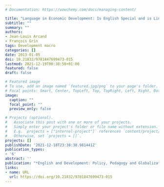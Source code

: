 ```yaml
---
# Documentation: https://wowchemy.com/docs/managing-content/

title: "Language in Economic Development: Is English Special and is Linguistic Fragmentation Bad?"
subtitle: ""
summary: ""
authors:
- Jean-Louis Arcand
- François Grin
tags: Development macro
categories: []
date: 2013-01-05
doi: 10.21832/9781847699473-015
lastmod: 2021-12-19T00:38:58+01:00
featured: false
draft: false

# Featured image
# To use, add an image named `featured.jpg/png` to your page's folder.
# Focal points: Smart, Center, TopLeft, Top, TopRight, Left, Right, BottomLeft, Bottom, BottomRight.
image:
  caption: ""
  focal_point: ""
  preview_only: false

# Projects (optional).
#   Associate this post with one or more of your projects.
#   Simply enter your project's folder or file name without extension.
#   E.g. `projects = ["internal-project"]` references `content/project/deep-learning/index.md`.
#   Otherwise, set `projects = []`.
projects: []
publishDate: '2021-12-18T23:38:38.981441Z'
publication_types:
- '6'
abstract: ''
publication: "*English and Development: Policy, Pedagogy and Globalization*"
links:
- name: URL
  url: https://doi.org/10.21832/9781847699473-015
---
```


